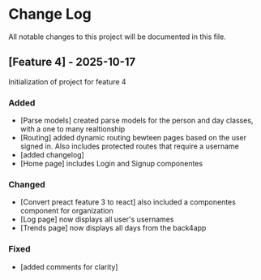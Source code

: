 
# Change Log
All notable changes to this project will be documented in this file.
  
## [Feature 4] - 2025-10-17
 
Initialization of project for feature 4

### Added
- [Parse models]
  created parse models for the person and day classes, with a one to many realtionship
- [Routing]
  added dynamic routing bewteen pages based on the user signed in. Also includes protected routes that require a username
- [added changelog]
- [Home page]
  includes Login and Signup componentes


### Changed
 - [Convert preact feature 3 to react]
  also included a componentes component for organization
- [Log page]
  now displays all user's usernames
- [Trends page]
  now displays all days from the back4app

### Fixed
  - [added comments for clarity]


